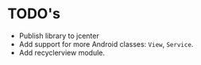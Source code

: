 # TODO's

- Publish library to jcenter
- Add support for more Android classes: `View`, `Service`.
- Add recyclerview module.